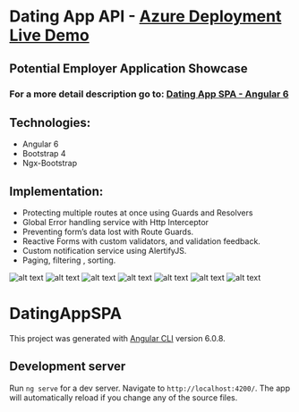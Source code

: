 # Dating App API - [Azure Deployment Live Demo](https://da-app-jc.azurewebsites.net)
## Potential Employer Application Showcase 

### For a more detail description go to: [Dating App SPA - Angular 6](https://github.com/curajorge/DatingApp)

## Technologies:
- Angular 6
- Bootstrap 4
- Ngx-Bootstrap

## Implementation: 

- Protecting multiple routes at once using Guards and Resolvers
- Global Error handling service with Http Interceptor
- Preventing form’s data lost with Route Guards. 
- Reactive Forms with custom validators, and validation feedback.
- Custom notification service using AlertifyJS.
- Paging, filtering , sorting.

![alt text](https://res.cloudinary.com/diab5vgnd/image/upload/v1542393516/DatingApp/login.jpg)
![alt text](https://res.cloudinary.com/diab5vgnd/image/upload/v1542393517/DatingApp/Members.jpg)
![alt text](https://res.cloudinary.com/diab5vgnd/image/upload/v1542393518/DatingApp/Profile.jpg)
![alt text](https://res.cloudinary.com/diab5vgnd/image/upload/v1542393516/DatingApp/Upload.jpg)
![alt text](https://res.cloudinary.com/diab5vgnd/image/upload/v1542393515/DatingApp/signup.jpg)
![alt text](https://res.cloudinary.com/diab5vgnd/image/upload/v1542393516/DatingApp/Imbox.jpg)
![alt text](https://res.cloudinary.com/diab5vgnd/image/upload/v1542393518/DatingApp/MessageThread.jpg)


# DatingAppSPA

This project was generated with [Angular CLI](https://github.com/angular/angular-cli) version 6.0.8.

## Development server

Run `ng serve` for a dev server. Navigate to `http://localhost:4200/`. The app will automatically reload if you change any of the source files.

